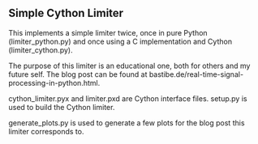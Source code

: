 Simple Cython Limiter
---------------------

This implements a simple limiter twice, once in pure Python (limiter_python.py) and once using a C implementation and Cython (limiter_cython.py).

The purpose of this limiter is an educational one, both for others and my future self. The blog post can be found at bastibe.de/real-time-signal-processing-in-python.html.

cython_limiter.pyx and limiter.pxd are Cython interface files. setup.py is used to build the Cython limiter.

generate_plots.py is used to generate a few plots for the blog post this limiter corresponds to.
